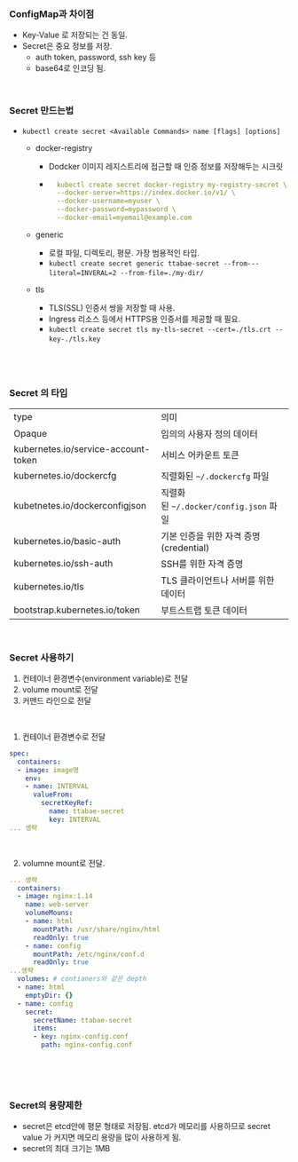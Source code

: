 ### ConfigMap과 차이점

- Key-Value 로 저장되는 건 동일.
- Secret은 중요 정보를 저장.
    - auth token, password, ssh key 등
    - base64로 인코딩 됨.

<br>

### Secret 만드는법

- `kubectl create secret <Available Commands> name [flags] [options]` 
    - docker-registry
        - Dodcker 이미지 레지스트리에 접근할 때 인증 정보를 저장해두는 시크릿
        - ```yaml
            kubectl create secret docker-registry my-registry-secret \
            --docker-server=https://index.docker.io/v1/ \
            --docker-username=myuser \
            --docker-password=mypassword \
            --docker-email=myemail@example.com
            ```

    - generic 
        - 로컬 파일, 디렉토리, 평문. 가장 범용적인 타입.
        - `kubectl create secret generic ttabae-secret --from---literal=INVERAL=2 --from-file=./my-dir/` 
    - tls
        - TLS(SSL) 인증서 쌍을 저장할 때 사용.
        - Ingress 리소스 등에서 HTTPS용 인증서를 제공할 때 필요.
        - `kubectl create secret tls my-tls-secret --cert=./tls.crt --key-./tls.key` 

## <br>

### Secret 의 타입

|     |     |
| --- | --- |
| type | 의미  |
| Opaque | 임의의 사용자 정의 데이터 |
| kubernetes.io/service-account-token | 서비스 어카운트 토큰 |
| kubernetes.io/dockercfg | 직렬화된 `~/.dockercfg` 파일 |
| kubetnetes.io/dockerconfigjson | 직렬화된 `~/.docker/config.json` 파일 |
| kubernetes.io/basic-auth | 기본 인증을 위한 자격 증명(credential) |
| kubernetes.io/ssh-auth | SSH를 위한 자격 증명 |
| kubernetes.io/tls | TLS 클라이언트나 서버를 위한 데이터 |
| bootstrap.kubernetes.io/token | 부트스트랩 토큰 데이터 |

<br>

### Secret 사용하기

1. 컨테이너 환경변수(environment variable)로 전달
2. volume mount로 전달
3. 커맨드 라인으로 전달

<br>

1. 컨테이너 환경변수로 전달

```yaml
spec:
  containers:
  - image: image명
    env:
    - name: INTERVAL
      valueFrom:
        secretKeyRef:
          name: ttabae-secret
          key: INTERVAL
... 생략
```

<br>

2. volumne mount로 전달.

```yaml
... 생략
  containers:
  - image: nginx:1.14
    name: web-server
    volumeMouns:
    - name: html
      mountPath: /usr/share/nginx/html
      readOnly: true
    - name: config
      mountPath: /etc/nginx/conf.d
      readOnly: true
...생략
  volumes: # contianers와 같은 depth
  - name: html
    emptyDir: {}
  - name: config
    secret:
      secretName: ttabae-secret
      items:
      - key: nginx-config.conf
        path: nginx-config.conf
```

<br>

<br>

<br>

### Secret의 용량제한

- secret은 etcd안에 평문 형태로 저장됨. etcd가 메모리를 사용하므로 secret value 가 커지면 메모리 용량을 많이 사용하게 됨.
- secret의 최대 크기는 1MB

<br>